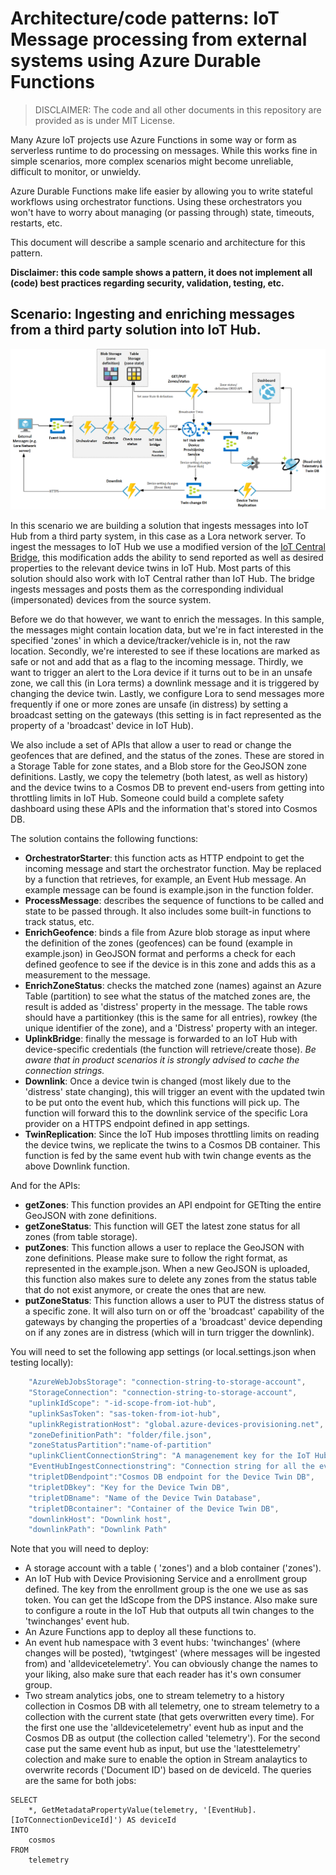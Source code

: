 # Architecture/code patterns: IoT Message processing from external systems using Azure Durable Functions

> DISCLAIMER: The code and all other documents in this repository are provided as is under MIT License.

Many Azure IoT projects use Azure Functions in some way or form as serverless runtime to do processing on messages. While this works fine in simple scenarios, more complex scenarios might become unreliable, difficult to monitor, or unwieldy. 

Azure Durable Functions make life easier by allowing you to write stateful workflows using orchestrator functions. Using these orchestrators you won't have to worry about managing (or passing through) state, timeouts, restarts, etc.

This document will describe a sample scenario and architecture for this pattern.

**Disclaimer: this code sample shows a pattern, it does not implement all (code) best practices regarding security, validation, testing, etc.**

## Scenario: Ingesting and enriching messages from a third party solution into IoT Hub.
![Architecture](/assets/architecture.png "Architecture")

In this scenario we are building a solution that ingests messages into IoT Hub from a third party system, in this case as a Lora network server. To ingest the messages to IoT Hub we use a modified version of the [IoT Central Bridge](https://github.com/Azure/iotc-device-bridge), this modification adds the ability to send reported as well as desired properties to the relevant device twins in IoT Hub. Most parts of this solution should also work with IoT Central rather than IoT Hub. The bridge ingests messages and posts them as the corresponding individual (impersonated) devices from the source system. 

Before we do that however, we want to enrich the messages. In this sample, the messages might contain location data, but we're in fact interested in the specified 'zones' in which a device/tracker/vehicle is in, not the raw location. Secondly, we're interested to see if these locations are marked as safe or not and add that as a flag to the incoming message. Thirdly, we want to trigger an alert to the Lora device if it turns out to be in an unsafe zone, we call this (in Lora terms) a downlink message and it is triggered by changing the device twin. Lastly, we configure Lora to send messages more frequently if one or more zones are unsafe (in distress) by setting a broadcast setting on the gateways (this setting is in fact represented as the property of a 'broadcast' device in IoT Hub).

We also include a set of APIs that allow a user to read or change the geofences that are defined, and the status of the zones. These are stored in a Storage Table for zone states, and a Blob store for the GeoJSON zone definitions. Lastly, we copy the telemetry (both latest, as well as history) and the device twins to a Cosmos DB to prevent end-users from getting into throttling limits in IoT Hub. Someone could build a complete safety dashboard using these APIs and the information that's stored into Cosmos DB.

The solution contains the following functions:
* **OrchestratorStarter**: this function acts as HTTP endpoint to get the incoming message and start the orchestrator function. May be replaced by a function that retrieves, for example, an Event Hub message. An example message can be found is example.json in the function folder.
* **ProcessMessage**: describes the sequence of functions to be called and state to be passed through. It also includes some built-in functions to track status, etc.
* **EnrichGeofence**: binds a file from Azure blob storage as input where the definition of the zones (geofences) can be found (example in example.json) in GeoJSON format and performs a check for each defined geofence to see if the device is in this zone and adds this as a measurement to the message.
* **EnrichZoneStatus**: checks the matched zone (names) against an Azure Table (partition) to see what the status of the matched zones are, the result is added as 'distress' property in the message. The table rows should have a partitionkey (this is the same for all entries), rowkey (the unique identifier of the zone), and a 'Distress' property with an integer. 
* **UplinkBridge**: finally the message is forwarded to an IoT Hub with device-specific credentials (the function will retrieve/create those). *Be aware that in product scenarios it is strongly advised to cache the connection strings.*
* **Downlink**: Once a device twin is changed (most likely due to the 'distress' state changing), this will trigger an event with the updated twin to be put onto the event hub, which this functions will pick up. The function will forward this to the downlink service of the specific Lora provider on a HTTPS endpoint defined in app settings.
* **TwinReplication**: Since the IoT Hub imposes throttling limits on reading the device twins, we replicate the twins to a Cosmos DB container. This function is fed by the same event hub with twin change events as the above Downlink function.

And for the APIs:
* **getZones**: This function provides an API endpoint for GETting the entire GeoJSON with zone definitions.
* **getZoneStatus**: This function will GET the latest zone status for all zones (from table storage).
* **putZones**: This function allows a user to replace the GeoJSON with zone definitions. Please make sure to follow the right format, as represented in the example.json. When a new GeoJSON is uploaded, this function also makes sure to delete any zones from the status table that do not exist anymore, or create the ones that are new.
* **putZoneStatus**: This function allows a user to PUT the distress status of a specific zone. It will also turn on or off the 'broadcast' capability of the gateways by changing the properties of a 'broadcast' device depending on if any zones are in distress (which will in turn trigger the downlink).


You will need to set the following app settings (or local.settings.json when testing locally):
```javascript
    "AzureWebJobsStorage": "connection-string-to-storage-account",
    "StorageConnection": "connection-string-to-storage-account",
    "uplinkIdScope": "-id-scope-from-iot-hub",
    "uplinkSasToken": "sas-token-from-iot-hub",
    "uplinkRegistrationHost": "global.azure-devices-provisioning.net",
    "zoneDefinitionPath": "folder/file.json",
    "zoneStatusPartition":"name-of-partition"
    "uplinkClientConnectionString": "A managenement key for the IoT Hub",
    "EventHubIngestConnectionstring": "Connection string for all the event hubs",
    "tripletDBendpoint":"Cosmos DB endpoint for the Device Twin DB",
    "tripletDBkey": "Key for the Device Twin DB",
    "tripletDBname": "Name of the Device Twin Database",
    "tripletDBcontainer": "Container of the Device Twin DB",
    "downlinkHost": "Downlink host",
    "downlinkPath": "Downlink Path"
```

Note that you will need to deploy:
* A storage account with a table ( 'zones') and a blob container ('zones').
* An IoT Hub with Device Provisioning Service and a enrollment group defined. The key from the enrollment group is the one we use as sas token. You can get the IdScope from the DPS instance. Also make sure to configure a route in the IoT Hub that outputs all twin changes to the 'twinchanges' event hub.
* An Azure Functions app to deploy all these functions to.
* An event hub namespace with 3 event hubs: 'twinchanges' (where changes will be posted), 'twtgingest' (where messages will be ingested from) and 'alldevicetelemetry'. You can obviously change the names to your liking, also make sure that each reader has it's own consumer group. 
* Two stream analytics jobs, one to stream telemetry to a history collection in Cosmos DB with all telemetry, one to stream telemetry to a collection with the current state (that gets overwritten every time). For the first one use the 'alldevicetelemetry' event hub as input and the Cosmos DB as output (the collection called 'telemetry'). For the second case put the same event hub as input, but use the 'latesttelemetry' colection and make sure to enable the option in Stream analaytics to overwrite records ('Document ID') based on de deviceId. The queries are the same for both jobs: 
```
SELECT
    *, GetMetadataPropertyValue(telemetry, '[EventHub].[IoTConnectionDeviceId]') AS deviceId
INTO
    cosmos
FROM
    telemetry
```

